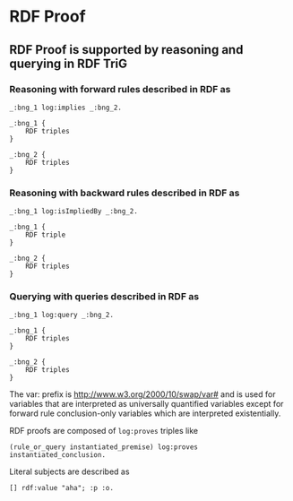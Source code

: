 # RDF Proof

## RDF Proof is supported by reasoning and querying in RDF TriG 

### Reasoning with forward rules described in RDF as
```
_:bng_1 log:implies _:bng_2.

_:bng_1 {
    RDF triples
}

_:bng_2 {
    RDF triples
}
```

### Reasoning with backward rules described in RDF as
```
_:bng_1 log:isImpliedBy _:bng_2.

_:bng_1 {
    RDF triple
}

_:bng_2 {
    RDF triples
}
```

### Querying with queries described in RDF as
```
_:bng_1 log:query _:bng_2.

_:bng_1 {
    RDF triples
}

_:bng_2 {
    RDF triples
}
```

The var: prefix is <http://www.w3.org/2000/10/swap/var#> and is used for
variables that are interpreted as universally quantified variables except for
forward rule conclusion-only variables which are interpreted existentially.

RDF proofs are composed of `log:proves` triples like
```
(rule_or_query instantiated_premise) log:proves instantiated_conclusion.
```

Literal subjects are described as
```
[] rdf:value "aha"; :p :o.
```

